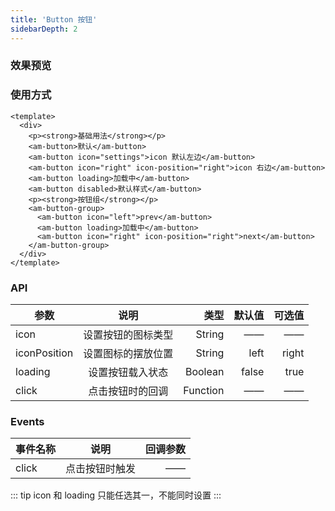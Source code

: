 ```yaml
---
title: 'Button 按钮'
sidebarDepth: 2
---
```


### 效果预览

<ClientOnly>
  <button-demo-1/>
</ClientOnly>

### 使用方式

```vue{4}
<template>
  <div>
    <p><strong>基础用法</strong></p>
    <am-button>默认</am-button>
    <am-button icon="settings">icon 默认左边</am-button>
    <am-button icon="right" icon-position="right">icon 右边</am-button>
    <am-button loading>加载中</am-button>
    <am-button disabled>默认样式</am-button>
    <p><strong>按钮组</strong></p>
    <am-button-group>
      <am-button icon="left">prev</am-button>
      <am-button loading>加载中</am-button>
      <am-button icon="right" icon-position="right">next</am-button>
    </am-button-group>
  </div>
</template>
```

### API

| 参数         |        说明        |     类型 | 默认值 | 可选值 |
| ------------ | :----------------: | -------: | -----: | -----: |
| icon         | 设置按钮的图标类型 |   String |     —— |     —— |
| iconPosition | 设置图标的摆放位置 |   String |   left |  right |
| loading      |  设置按钮载入状态  |  Boolean |  false |   true |
| click        |  点击按钮时的回调  | Function |     —— |     —— |

### Events

| 事件名称 |      说明      | 回调参数 |
| -------- | :------------: | -------: |
| click    | 点击按钮时触发 |       —— |

::: tip
icon 和 loading 只能任选其一，不能同时设置
:::
